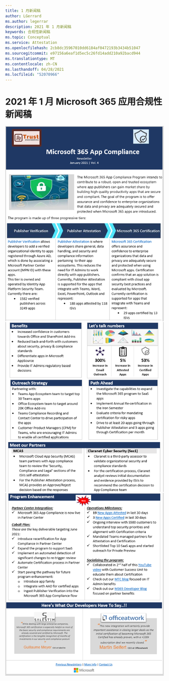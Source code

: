 ```yaml
---
title: 1 月新闻稿
author: LGerrard
ms.author: legerrar
description: 2021 年 1 月新闻稿
keywords: 合规性新闻稿
ms.topic: Conceptual
ms.service: Attestation
ms.openlocfilehash: 2cb8dc35967010dd6184af0472193b3434b51047
ms.sourcegitcommit: e97156a6eaf1d5ec5c26fd14add210a92bacd944
ms.translationtype: MT
ms.contentlocale: zh-CN
ms.lasthandoff: 04/28/2021
ms.locfileid: "52070966"
---
```

# <a name="january-2021-microsoft-365-app-compliance-newsletter"></a>2021 年 1 月 Microsoft 365 应用合规性新闻稿

![替换文字 ](../media/Jan1.PNG)
 ![ 替换文字 ](../media/Jan2.PNG)
 ![ 替换文字](../media/Jan3.PNG)

